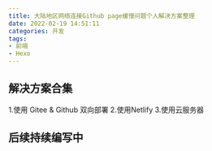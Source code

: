 ```yaml
---
title: 大陆地区网络连接Github page缓慢问题个人解决方案整理
date: 2022-02-19 14:51:11
categories: 开发
tags: 
- 前端
- Hexo
---
```

## 解决方案合集
1.使用 Gitee & Github 双向部署
2.使用Netlify
3.使用云服务器
## 后续持续编写中